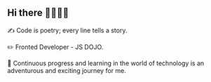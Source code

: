 ## Hi there 👋👨🏻‍💻

✍️ Code is poetry; every line tells a story. 

✏️ Fronted Developer - JS DOJO.

🌱 Continuous progress and learning in the world of technology is an adventurous and exciting journey for me.


<!--

-->
